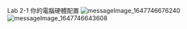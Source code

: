 Lab 2-1 你的電腦硬體配置
![messageImage_1647746676240](https://user-images.githubusercontent.com/89715433/159146722-03dc5b52-affc-4792-9f3b-adf0ef59a0a0.jpg)
![messageImage_1647746643608](https://user-images.githubusercontent.com/89715433/159146724-f2913709-1068-4f36-b477-f40d6fad093e.jpg)
